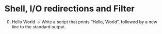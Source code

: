 # Shell, I/O redirections and Filter
0. Hello World -> Write a script that prints “Hello, World”, followed by a new line to the standard output.
